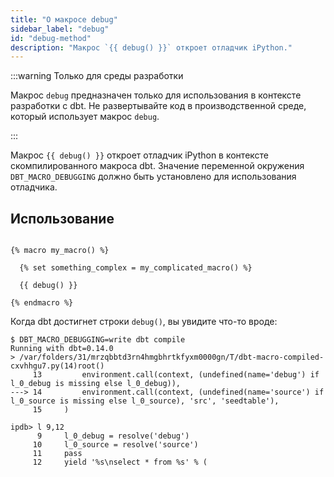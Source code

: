 ```yaml
---
title: "О макросе debug"
sidebar_label: "debug"
id: "debug-method"
description: "Макрос `{{ debug() }}` откроет отладчик iPython."
---
```


:::warning Только для среды разработки

Макрос `debug` предназначен только для использования в контексте разработки с dbt. Не развертывайте код в производственной среде, который использует макрос `debug`.

:::

Макрос `{{ debug() }}` откроет отладчик iPython в контексте скомпилированного макроса dbt. Значение переменной окружения `DBT_MACRO_DEBUGGING` должно быть установлено для использования отладчика.

## Использование

<File name='my_macro.sql'>

```text

{% macro my_macro() %}

  {% set something_complex = my_complicated_macro() %}
  
  {{ debug() }}

{% endmacro %}
```

</File>

Когда dbt достигнет строки `debug()`, вы увидите что-то вроде:

```shell
$ DBT_MACRO_DEBUGGING=write dbt compile
Running with dbt=0.14.0
> /var/folders/31/mrzqbbtd3rn4hmgbhrtkfyxm0000gn/T/dbt-macro-compiled-cxvhhgu7.py(14)root()
     13         environment.call(context, (undefined(name='debug') if l_0_debug is missing else l_0_debug)),
---> 14         environment.call(context, (undefined(name='source') if l_0_source is missing else l_0_source), 'src', 'seedtable'),
     15     )

ipdb> l 9,12
      9     l_0_debug = resolve('debug')
     10     l_0_source = resolve('source')
     11     pass
     12     yield '%s\nselect * from %s' % (
```